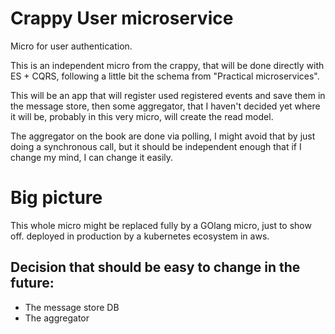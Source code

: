 # Crappy User microservice

Micro for user authentication.

This is an independent micro from the crappy, that will be done directly
with ES + CQRS, following a little bit the schema from "Practical microservices".

This will be an app that will register used registered events and save them
in the message store, then some aggregator, that I haven't decided yet where it will
be, probably in this very micro, will create the read model.

The aggregator on the book are done via polling, I might avoid that by just
doing a synchronous call, but it should be independent enough that if I change 
my mind, I can change it easily.

# Big picture

This whole micro might be replaced fully by a GOlang micro, just to show off.
deployed in production by a kubernetes ecosystem in aws.

## Decision that should be easy to change in the future:

- The message store DB
- The aggregator

